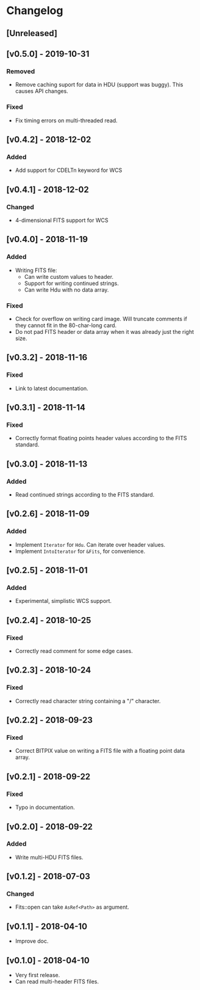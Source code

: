 # Changelog

## [Unreleased]

## [v0.5.0] - 2019-10-31

### Removed

- Remove caching suport for data in HDU (support was buggy).
  This causes API changes.

### Fixed

- Fix timing errors on multi-threaded read.

## [v0.4.2] - 2018-12-02

### Added

- Add support for CDELTn keyword for WCS

## [v0.4.1] - 2018-12-02

### Changed

- 4-dimensional FITS support for WCS

## [v0.4.0] - 2018-11-19

### Added
- Writing FITS file:
  - Can write custom values to header.
  - Support for writing continued strings.
  - Can write Hdu with no data array.

### Fixed
- Check for overflow on writing card image. Will truncate comments if they
  cannot fit in the 80-char-long card.
- Do not pad FITS header or data array when it was already just the right size.

## [v0.3.2] - 2018-11-16

### Fixed
- Link to latest documentation.

## [v0.3.1] - 2018-11-14

### Fixed
- Correctly format floating points header values according to the FITS
  standard.

## [v0.3.0] - 2018-11-13

### Added
- Read continued strings according to the FITS standard.

## [v0.2.6] - 2018-11-09

### Added
- Implement `Iterator` for `Hdu`. Can iterate over header values.
- Implement `IntoIterator` for `&Fits`, for convenience.

## [v0.2.5] - 2018-11-01

### Added
- Experimental, simplistic WCS support.

## [v0.2.4] - 2018-10-25

### Fixed
- Correctly read comment for some edge cases.

## [v0.2.3] - 2018-10-24

### Fixed
- Correctly read character string containing a "/" character.

## [v0.2.2] - 2018-09-23

### Fixed
- Correct BITPIX value on writing a FITS file with a floating point data array.

## [v0.2.1] - 2018-09-22

### Fixed
- Typo in documentation.

## [v0.2.0] - 2018-09-22

### Added
- Write multi-HDU FITS files.

## [v0.1.2] - 2018-07-03

### Changed
- Fits::open can take `AsRef<Path>` as argument.

## [v0.1.1] - 2018-04-10

- Improve doc.

## [v0.1.0] - 2018-04-10

- Very first release.
- Can read multi-header FITS files.
